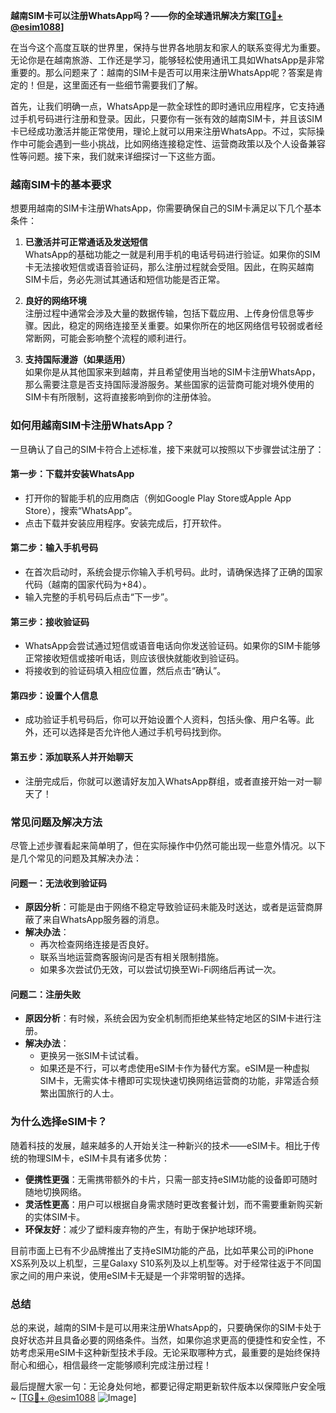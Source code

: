**越南SIM卡可以注册WhatsApp吗？——你的全球通讯解决方案[[TG💪+ @esim1088](https://t.me/s/esim1088)]**

在当今这个高度互联的世界里，保持与世界各地朋友和家人的联系变得尤为重要。无论你是在越南旅游、工作还是学习，能够轻松使用通讯工具如WhatsApp是非常重要的。那么问题来了：越南的SIM卡是否可以用来注册WhatsApp呢？答案是肯定的！但是，这里面还有一些细节需要我们了解。

首先，让我们明确一点，WhatsApp是一款全球性的即时通讯应用程序，它支持通过手机号码进行注册和登录。因此，只要你有一张有效的越南SIM卡，并且该SIM卡已经成功激活并能正常使用，理论上就可以用来注册WhatsApp。不过，实际操作中可能会遇到一些小挑战，比如网络连接稳定性、运营商政策以及个人设备兼容性等问题。接下来，我们就来详细探讨一下这些方面。

### **越南SIM卡的基本要求**

想要用越南的SIM卡注册WhatsApp，你需要确保自己的SIM卡满足以下几个基本条件：

1. **已激活并可正常通话及发送短信**  
   WhatsApp的基础功能之一就是利用手机的电话号码进行验证。如果你的SIM卡无法接收短信或语音验证码，那么注册过程就会受阻。因此，在购买越南SIM卡后，务必先测试其通话和短信功能是否正常。

2. **良好的网络环境**  
   注册过程中通常会涉及大量的数据传输，包括下载应用、上传身份信息等步骤。因此，稳定的网络连接至关重要。如果你所在的地区网络信号较弱或者经常断网，可能会影响整个流程的顺利进行。

3. **支持国际漫游（如果适用）**  
   如果你是从其他国家来到越南，并且希望使用当地的SIM卡注册WhatsApp，那么需要注意是否支持国际漫游服务。某些国家的运营商可能对境外使用的SIM卡有所限制，这将直接影响到你的注册体验。

### **如何用越南SIM卡注册WhatsApp？**

一旦确认了自己的SIM卡符合上述标准，接下来就可以按照以下步骤尝试注册了：

#### **第一步：下载并安装WhatsApp**
- 打开你的智能手机的应用商店（例如Google Play Store或Apple App Store），搜索“WhatsApp”。
- 点击下载并安装应用程序。安装完成后，打开软件。

#### **第二步：输入手机号码**
- 在首次启动时，系统会提示你输入手机号码。此时，请确保选择了正确的国家代码（越南的国家代码为+84）。
- 输入完整的手机号码后点击“下一步”。

#### **第三步：接收验证码**
- WhatsApp会尝试通过短信或语音电话向你发送验证码。如果你的SIM卡能够正常接收短信或接听电话，则应该很快就能收到验证码。
- 将接收到的验证码填入相应位置，然后点击“确认”。

#### **第四步：设置个人信息**
- 成功验证手机号码后，你可以开始设置个人资料，包括头像、用户名等。此外，还可以选择是否允许他人通过手机号码找到你。

#### **第五步：添加联系人并开始聊天**
- 注册完成后，你就可以邀请好友加入WhatsApp群组，或者直接开始一对一聊天了！

### **常见问题及解决方法**

尽管上述步骤看起来简单明了，但在实际操作中仍然可能出现一些意外情况。以下是几个常见的问题及其解决办法：

#### **问题一：无法收到验证码**
- **原因分析**：可能是由于网络不稳定导致验证码未能及时送达，或者是运营商屏蔽了来自WhatsApp服务器的消息。
- **解决办法**：
  - 再次检查网络连接是否良好。
  - 联系当地运营商客服询问是否有相关限制措施。
  - 如果多次尝试仍无效，可以尝试切换至Wi-Fi网络后再试一次。

#### **问题二：注册失败**
- **原因分析**：有时候，系统会因为安全机制而拒绝某些特定地区的SIM卡进行注册。
- **解决办法**：
  - 更换另一张SIM卡试试看。
  - 如果还是不行，可以考虑使用eSIM卡作为替代方案。eSIM是一种虚拟SIM卡，无需实体卡槽即可实现快速切换网络运营商的功能，非常适合频繁出国旅行的人士。

### **为什么选择eSIM卡？**

随着科技的发展，越来越多的人开始关注一种新兴的技术——eSIM卡。相比于传统的物理SIM卡，eSIM卡具有诸多优势：

- **便携性更强**：无需携带额外的卡片，只需一部支持eSIM功能的设备即可随时随地切换网络。
- **灵活性更高**：用户可以根据自身需求随时更改套餐计划，而不需要重新购买新的实体SIM卡。
- **环保友好**：减少了塑料废弃物的产生，有助于保护地球环境。

目前市面上已有不少品牌推出了支持eSIM功能的产品，比如苹果公司的iPhone XS系列及以上机型，三星Galaxy S10系列及以上机型等。对于经常往返于不同国家之间的用户来说，使用eSIM卡无疑是一个非常明智的选择。

### **总结**

总的来说，越南的SIM卡是可以用来注册WhatsApp的，只要确保你的SIM卡处于良好状态并且具备必要的网络条件。当然，如果你追求更高的便捷性和安全性，不妨考虑采用eSIM卡这种新型技术手段。无论采取哪种方式，最重要的是始终保持耐心和细心，相信最终一定能够顺利完成注册过程！

最后提醒大家一句：无论身处何地，都要记得定期更新软件版本以保障账户安全哦~ [[TG💪+ @esim1088](https://t.me/s/esim1088) ![Image](https://i.postimg.cc/4NQfJmqS/Snipaste-2025-05-13-00-14-12.png)]
